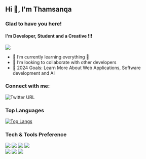 ## Hi 👋, I'm Thamsanqa 

### Glad to have you here!

#### I'm Developer, Student and a Creative !!!
![](https://komarev.com/ghpvc/?username=thamesssa)

- 🌱 I’m currently learning everything 🤣
- 👯 I’m looking to collaborate with other developers
- 🥅 2024 Goals: Learn More About Web Applications, Software development and AI  


### Connect with me:

![Twitter URL](https://img.shields.io/twitter/follow/thamess_sa?label=Follow&style=social)

### Top Languages
[![Top Langs](https://github-readme-stats.vercel.app/api/top-langs/?username=thamesssa)](https://github.com/thamesssa/github-readme-stats)


### Tech & Tools Preference

<img src = "https://img.shields.io/badge/-HTML5-E34F26?style=flat&logo=html5&logoColor=white"> <img src = "https://img.shields.io/badge/-CSS3-1572B6?style=flat&logo=css3&logoColor=white">
<img src="https://img.shields.io/badge/-JavaScript-eed718?style=flat&logo=javascript&logoColor=ffffff">
<img src="https://img.shields.io/badge/-Sass-cc6699?style=flat&logo=sass&logoColor=ffffff">
<br>
<img src="http://img.shields.io/badge/-Git-F1502F?style=flat&logo=git&logoColor=FFFFFF">
<img src="http://img.shields.io/badge/-Github-000000?style=flat&logo=github&logoColor=FFFFFF">
<img src="http://img.shields.io/badge/-VS%20Code-007ACC?style=flat&logo=visual%20studio%20code&logoColor=white">




